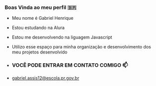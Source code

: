 ### Boas Vinda ao meu perfil 🇧🇷

* Meu nome é Gabriel Henrique

- Estou estudando na Alura
- Estou me desenvolvendo na liguagem Javascript
- Utilizo esse espaço para minha organização e desenvolvimento dos meu projetos desenvolvido
- ### VOCÊ PODE ENTRAR EM CONTATO COMIGO 📫

- gabriel.assis12@escola.pr.gov.br
